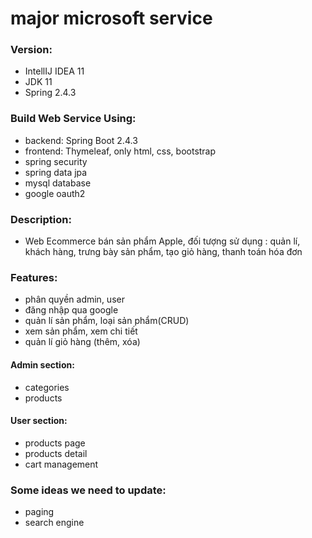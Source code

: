 # major microsoft service
### Version:
+ IntellIJ IDEA 11
+ JDK 11
+ Spring 2.4.3
### Build Web Service Using:
+ backend: Spring Boot 2.4.3
+ frontend: Thymeleaf, only html, css, bootstrap
+ spring security
+ spring data jpa
+ mysql database
+ google oauth2

### Description:
+ Web Ecommerce bán sản phẩm Apple, đối tượng sử dụng : quản lí, khách hàng,
trưng bày sản phẩm, tạo giỏ hàng, thanh toán hóa đơn

### Features:
+ phân quyền admin, user
+ đăng nhập qua google 
+ quản lí sản phẩm, loại sản phẩm(CRUD)
+ xem sản phẩm, xem chi tiết
+ quản lí giỏ hàng (thêm, xóa)
#### Admin section:
+ categories
+ products
#### User section:
+ products page
+ products detail
+ cart management

### Some ideas we need to update:
+ paging
+ search engine

